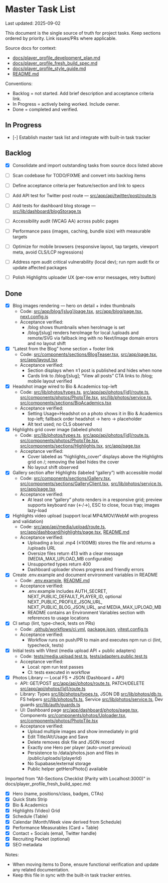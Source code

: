 # Master Task List

Last updated: 2025-09-02

This document is the single source of truth for project tasks. Keep sections ordered by priority. Link issues/PRs where applicable.

Source docs for context:
- [docs/player_profile_development_plan.md](docs/player_profile_development_plan.md)
- [docs/player_profile_fresh_build_spec.md](docs/player_profile_fresh_build_spec.md)
- [docs/player_profile_style_guide.md](docs/player_profile_style_guide.md)
- [README.md](README.md)

Conventions:
- Backlog = not started. Add brief description and acceptance criteria link.
- In Progress = actively being worked. Include owner.
- Done = completed and verified.

## In Progress

- [-] Establish master task list and integrate with built-in task tracker

## Backlog

- [x] Consolidate and import outstanding tasks from source docs listed above
- [ ] Scan codebase for TODO/FIXME and convert into backlog items
- [ ] Define acceptance criteria per feature/section and link to specs

- [ ] Add API test for Twitter post route — [src/app/api/twitter/post/route.ts](src/app/api/twitter/post/route.ts)
- [ ] Add tests for dashboard blog storage — [src/lib/dashboard/blogStorage.ts](src/lib/dashboard/blogStorage.ts)
- [ ] Accessibility audit (WCAG AA) across public pages
- [ ] Performance pass (images, caching, bundle size) with measurable targets
- [ ] Optimize for mobile browsers (responsive layout, tap targets, viewport meta, avoid CLS/LCP regressions)
- [ ] Address npm audit critical vulnerability (local dev); run npm audit fix or update affected packages



- [ ] Polish Highlights uploader UX (per-row error messages, retry button)

## Done

- [x] Blog images rendering — hero on detail + index thumbnails
  - Code: [src/app/blog/[slug]/page.tsx](src/app/blog/%5Bslug%5D/page.tsx), [src/app/blog/page.tsx](src/app/blog/page.tsx), [next.config.js](next.config.js)
  - Acceptance verified:
    - /blog shows thumbnails when heroImage is set
    - /blog/[slug] renders heroImage for local /uploads and remote/SVG via fallback img with no Next/Image domain errors and no layout shift
- [x] “Latest from the Blog” home section + footer link
  - Code: [src/components/sections/BlogTeaser.tsx](src/components/sections/BlogTeaser.tsx), [src/app/page.tsx](src/app/page.tsx), [src/app/layout.tsx](src/app/layout.tsx)
  - Acceptance verified:
    - Section displays when ≥1 post is published and hides when none
    - Cards link to /blog/[slug]; “View all posts” CTA links to /blog; mobile layout verified
- [x] Headshot image wired to Bio & Academics top-left
  - Code: [src/lib/photos/types.ts](src/lib/photos/types.ts), [src/app/api/photos/[id]/route.ts](src/app/api/photos/%5Bid%5D/route.ts), [src/components/photos/PhotoTile.tsx](src/components/photos/PhotoTile.tsx), [src/lib/photos/service.ts](src/lib/photos/service.ts), [src/components/sections/BioAcademics.tsx](src/components/sections/BioAcademics.tsx)
  - Acceptance verified:
    - Setting Usage=Headshot on a photo shows it in Bio & Academics top-left; fallback order headshot → hero → placeholder
    - Alt text used; no CLS observed
- [x] Highlights grid cover image (labeled photo)
  - Code: [src/lib/photos/types.ts](src/lib/photos/types.ts), [src/app/api/photos/[id]/route.ts](src/app/api/photos/%5Bid%5D/route.ts), [src/components/photos/PhotoTile.tsx](src/components/photos/PhotoTile.tsx), [src/components/sections/Highlights.tsx](src/components/sections/Highlights.tsx), [src/app/page.tsx](src/app/page.tsx)
  - Acceptance verified:
    - Cover labeled as “highlights_cover” displays above the Highlights grid on /; removing the label hides the cover
    - No layout shift observed
- [x] Gallery section after Highlights (labeled “gallery”) with accessible modal
  - Code: [src/components/sections/Gallery.tsx](src/components/sections/Gallery.tsx), [src/components/sections/GalleryClient.tsx](src/components/sections/GalleryClient.tsx), [src/lib/photos/service.ts](src/lib/photos/service.ts), [src/app/page.tsx](src/app/page.tsx)
  - Acceptance verified:
    - At least one “gallery” photo renders in a responsive grid; preview supports keyboard nav (←/→), ESC to close, focus trap; images lazy-load
- [x] Highlights video upload (support local MP4/MOV/WebM with progress and validation)
  - Code: [src/app/api/media/upload/route.ts](src/app/api/media/upload/route.ts), [src/app/dashboard/highlights/page.tsx](src/app/dashboard/highlights/page.tsx), [README.md](README.md)
  - Acceptance verified:
    - Uploading a local .mp4 (≤100MB) stores the file and returns a /uploads URL
    - Oversize files return 413 with a clear message (MEDIA_MAX_UPLOAD_MB configurable)
    - Unsupported types return 400
    - Dashboard uploader shows progress and friendly errors
- [x] Create .env.example and document environment variables in README
  - Code: [.env.example](.env.example), [README.md](README.md)
  - Acceptance verified:
    - .env.example includes AUTH_SECRET, NEXT_PUBLIC_DEFAULT_PLAYER_ID, optional NEXT_PUBLIC_PROFILE_JSON_URL, NEXT_PUBLIC_BLOG_JSON_URL, and MEDIA_MAX_UPLOAD_MB
    - README contains an Environment Variables section with references to usage locations
- [x] CI setup (lint, type-check, tests on PRs)
  - Code: [.github/workflows/ci.yml](.github/workflows/ci.yml), [package.json](package.json), [vitest.config.ts](vitest.config.ts)
  - Acceptance verified:
    - Workflow runs on push/PR to main and executes npm run ci (lint, typecheck, tests)
- [x] Initial tests with Vitest (media upload API + public adapters)
  - Code: [tests/media.upload.test.ts](tests/media.upload.test.ts), [tests/adapters.public.test.ts](tests/adapters.public.test.ts)
  - Acceptance verified:
    - Local: npm run test passes
    - CI: tests executed in workflow
- [x] Photos Library — Local FS + JSON (Dashboard + API)
  - API: GET/POST [src/app/api/photos/route.ts](src/app/api/photos/route.ts), PATCH/DELETE [src/app/api/photos/[id]/route.ts](src/app/api/photos/%5Bid%5D/route.ts)
  - Library: Types [src/lib/photos/types.ts](src/lib/photos/types.ts), JSON DB [src/lib/photos/db.ts](src/lib/photos/db.ts), FS helpers [src/lib/photos/fs.ts](src/lib/photos/fs.ts), Service [src/lib/photos/service.ts](src/lib/photos/service.ts), Dev guards [src/lib/auth/guards.ts](src/lib/auth/guards.ts)
  - UI: Dashboard page [src/app/dashboard/photos/page.tsx](src/app/dashboard/photos/page.tsx), Components [src/components/photos/Uploader.tsx](src/components/photos/Uploader.tsx), [src/components/photos/PhotoTile.tsx](src/components/photos/PhotoTile.tsx)
  - Acceptance verified:
    - Upload multiple images and show immediately in grid
    - Edit Title/Alt/Usage and Save
    - Delete removes disk file and JSON record
    - Exactly one Hero per player (auto-unset previous)
    - Persistence to /data/photos.json and files in /public/uploads/{playerId}
    - No Supabase/external storage
    - Public helper getHeroPhoto() available

Imported from "All-Sections Checklist (Parity with Localhost:3000)" in docs/player_profile_fresh_build_spec.md:
- [x] Hero (name, positions/class, badges, CTAs)
- [x] Quick Stats Strip
- [x] Bio & Academics
- [x] Highlights (Video) Grid
- [x] Schedule (Table)
- [x] Calendar (Month/Week view derived from Schedule)
- [x] Performance Measurables (Card + Table)
- [x] Contact + Socials (email, Twitter handle)
- [x] Recruiting Packet (optional)
- [x] SEO metadata

Notes:
- When moving items to Done, ensure functional verification and update any related documentation.
- Keep this file in sync with the built-in task tracker entries.
